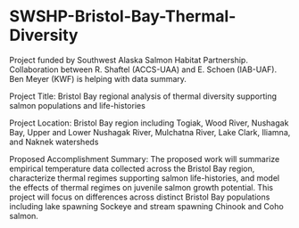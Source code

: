 # SWSHP-Bristol-Bay-Thermal-Diversity

Project funded by Southwest Alaska Salmon Habitat Partnership. Collaboration between R. Shaftel (ACCS-UAA) and E. Schoen (IAB-UAF).
Ben Meyer (KWF) is helping with data summary.

Project Title: Bristol Bay regional analysis of thermal diversity supporting salmon populations and life-histories

Project Location: Bristol Bay region including Togiak, Wood River, Nushagak Bay, Upper and Lower Nushagak River, Mulchatna River, Lake Clark, Iliamna, and Naknek watersheds

Proposed Accomplishment Summary:
The proposed work will summarize empirical temperature data collected across the Bristol Bay region, characterize thermal regimes supporting salmon life-histories, and model the effects of thermal regimes on juvenile salmon growth potential. This project will focus on differences across distinct Bristol Bay populations including lake spawning Sockeye and stream spawning Chinook and Coho salmon.